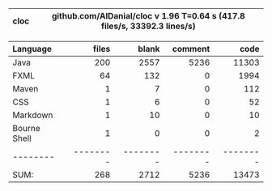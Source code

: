 | cloc | github.com/AlDanial/cloc v 1.96  T=0.64 s (417.8 files/s, 33392.3 lines/s) |
|------|----------------------------------------------------------------------------|

| Language     |    files |    blank |  comment |     code |
|:-------------|---------:|---------:|---------:|---------:|
| Java         |      200 |     2557 |     5236 |    11303 |
| FXML         |       64 |      132 |        0 |     1994 |
| Maven        |        1 |        7 |        0 |      112 |
| CSS          |        1 |        6 |        0 |       52 |
| Markdown     |        1 |       10 |        0 |       10 |
| Bourne Shell |        1 |        0 |        0 |        2 |
| --------     | -------- | -------- | -------- | -------- |
| SUM:         |      268 |     2712 |     5236 |    13473 |
